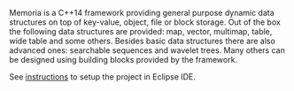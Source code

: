 Memoria is a C++14 framework providing general purpose dynamic data structures on top of key-value, object, file or block storage. Out of the box the following data structures are provided: map, vector, multimap, table, wide table and some others. Besides basic data structures there are also advanced ones: searchable sequences and wavelet trees. Many others can be designed using building blocks provided by the framework.


See [instructions](https://bitbucket.org/vsmirnov/memoria/wiki/Eclipse_IDE_instructions) to setup the project in Eclipse IDE.